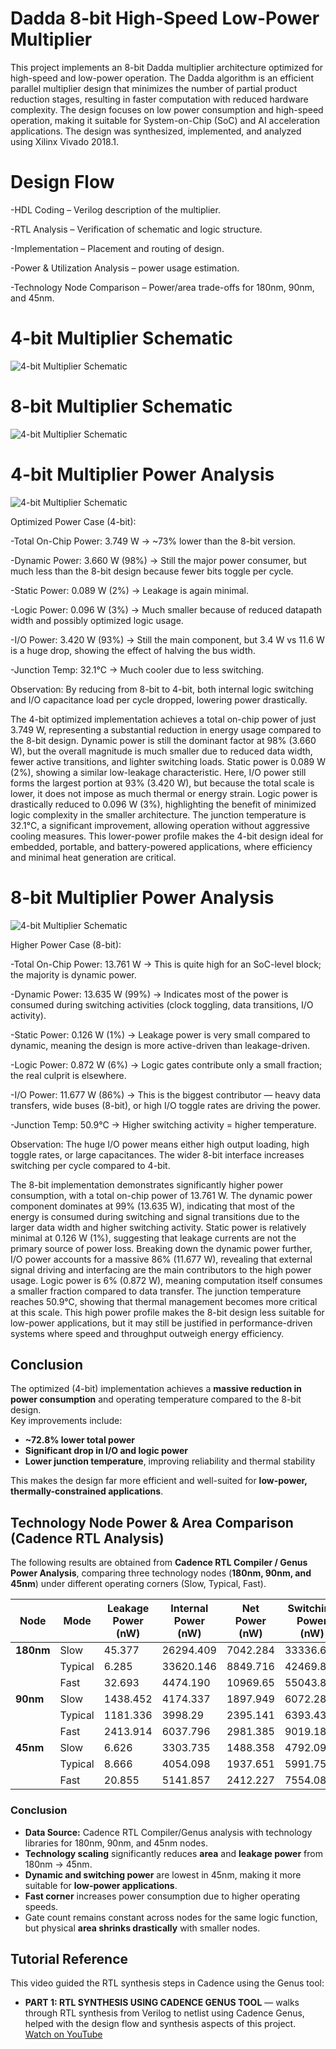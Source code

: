 # Dadda 8-bit High-Speed Low-Power Multiplier 
This project implements an 8-bit Dadda multiplier architecture optimized for high-speed and low-power operation. The Dadda algorithm is an efficient parallel multiplier design that minimizes the number of partial product reduction stages, resulting in faster computation with reduced hardware complexity. 
The design focuses on low power consumption and high-speed operation, making it suitable for System-on-Chip (SoC) and AI acceleration applications.
The design was synthesized, implemented, and analyzed using Xilinx Vivado 2018.1.
#  Design Flow
-HDL Coding – Verilog description of the multiplier.

-RTL Analysis – Verification of schematic and logic structure.

-Implementation – Placement and routing of design.

-Power & Utilization Analysis – power usage estimation.

-Technology Node Comparison – Power/area trade-offs for 180nm, 90nm, and 45nm.

# 4-bit Multiplier Schematic
![4-bit Multiplier Schematic](4_bit_sch.png)

# 8-bit Multiplier Schematic
![4-bit Multiplier Schematic](8_bit.png)

# 4-bit Multiplier Power Analysis
![4-bit Multiplier Schematic](4pa.png)

Optimized Power Case (4-bit):

-Total On-Chip Power: 3.749 W → ~73% lower than the 8-bit version.

-Dynamic Power: 3.660 W (98%) → Still the major power consumer, but much less than the 8-bit design because fewer bits toggle per cycle.

-Static Power: 0.089 W (2%) → Leakage is again minimal.

-Logic Power: 0.096 W (3%) → Much smaller because of reduced datapath width and possibly optimized logic usage.

-I/O Power: 3.420 W (93%) → Still the main component, but 3.4 W vs 11.6 W is a huge drop, showing the effect of halving the bus width.

-Junction Temp: 32.1°C → Much cooler due to less switching.

Observation: By reducing from 8-bit to 4-bit, both internal logic switching and I/O capacitance load per cycle dropped, lowering power drastically.

The 4-bit optimized implementation achieves a total on-chip power of just 3.749 W, representing a substantial reduction in energy usage compared to the 8-bit design. Dynamic power is still the dominant factor at 98% (3.660 W), but the overall magnitude is much smaller due to reduced data width, fewer active transitions, and lighter switching loads. Static power is 0.089 W (2%), showing a similar low-leakage characteristic.
Here, I/O power still forms the largest portion at 93% (3.420 W), but because the total scale is lower, it does not impose as much thermal or energy strain. Logic power is drastically reduced to 0.096 W (3%), highlighting the benefit of minimized logic complexity in the smaller architecture. The junction temperature is 32.1°C, a significant improvement, allowing operation without aggressive cooling measures.
This lower-power profile makes the 4-bit design ideal for embedded, portable, and battery-powered applications, where efficiency and minimal heat generation are critical.

# 8-bit Multiplier Power Analysis
![4-bit Multiplier Schematic](8pa.png)

Higher Power Case (8-bit):


-Total On-Chip Power: 13.761 W → This is quite high for an SoC-level block; the majority is dynamic power.

-Dynamic Power: 13.635 W (99%) → Indicates most of the power is consumed during switching activities (clock toggling, data transitions, I/O activity).

-Static Power: 0.126 W (1%) → Leakage power is very small compared to dynamic, meaning the design is more active-driven than leakage-driven.

-Logic Power: 0.872 W (6%) → Logic gates contribute only a small fraction; the real culprit is elsewhere.

-I/O Power: 11.677 W (86%) → This is the biggest contributor — heavy data transfers, wide buses (8-bit), or high I/O toggle rates are driving the power.

-Junction Temp: 50.9°C → Higher switching activity = higher temperature.

Observation: The huge I/O power means either high output loading, high toggle rates, or large capacitances. The wider 8-bit interface increases switching per cycle compared to 4-bit.

The 8-bit implementation demonstrates significantly higher power consumption, with a total on-chip power of 13.761 W. The dynamic power component dominates at 99% (13.635 W), indicating that most of the energy is consumed during switching and signal transitions due to the larger data width and higher switching activity. Static power is relatively minimal at 0.126 W (1%), suggesting that leakage currents are not the primary source of power loss.
Breaking down the dynamic power further, I/O power accounts for a massive 86% (11.677 W), revealing that external signal driving and interfacing are the main contributors to the high power usage. Logic power is 6% (0.872 W), meaning computation itself consumes a smaller fraction compared to data transfer. The junction temperature reaches 50.9°C, showing that thermal management becomes more critical at this scale.
This high power profile makes the 8-bit design less suitable for low-power applications, but it may still be justified in performance-driven systems where speed and throughput outweigh energy efficiency.

## Conclusion
The optimized (4-bit) implementation achieves a **massive reduction in power consumption** and operating temperature compared to the 8-bit design.  
Key improvements include:
- **~72.8% lower total power**
- **Significant drop in I/O and logic power**
- **Lower junction temperature**, improving reliability and thermal stability  

This makes the design far more efficient and well-suited for **low-power, thermally-constrained applications**.

## Technology Node Power & Area Comparison (Cadence RTL Analysis)

The following results are obtained from **Cadence RTL Compiler / Genus Power Analysis**, comparing three technology nodes (**180nm, 90nm, and 45nm**) under different operating corners (Slow, Typical, Fast).

| Node      | Mode    | Leakage Power (nW) | Internal Power (nW) | Net Power (nW) | Switching Power (nW) | Area (µm²) | Gate Count |
| --------- | ------- | ------------- | -------------- | --------- | --------------- | ---------- | ---------- |
| **180nm** | Slow    | 45.377        | 26294.409      | 7042.284  | 33336.693       | 918.86     | 28         |
|           | Typical | 6.285         | 33620.146      | 8849.716  | 42469.863       | 918.086    | 28         |
|           | Fast    | 32.693        | 4474.190       | 10969.65  | 55043.82        | 918.086    | 28         |
| **90nm**  | Slow    | 1438.452      | 4174.337       | 1897.949  | 6072.286        | 278.539    | 28         |
|           | Typical | 1181.336      | 3998.29        | 2395.141  | 6393.43         | 278.539    | 28         |
|           | Fast    | 2413.914      | 6037.796       | 2981.385  | 9019.181        | 278.539    | 28         |
| **45nm**  | Slow    | 6.626         | 3303.735       | 1488.358  | 4792.094        | 0          | 32         |
|           | Typical | 8.666         | 4054.098       | 1937.651  | 5991.75         | 0          | 32         |
|           | Fast    | 20.855        | 5141.857       | 2412.227  | 7554.085        | 0          | 32         |

### Conclusion
- **Data Source:** Cadence RTL Compiler/Genus analysis with technology libraries for 180nm, 90nm, and 45nm nodes.
- **Technology scaling** significantly reduces **area** and **leakage power** from 180nm → 45nm.
- **Dynamic and switching power** are lowest in 45nm, making it more suitable for **low-power applications**.
- **Fast corner** increases power consumption due to higher operating speeds.
- Gate count remains constant across nodes for the same logic function, but physical **area shrinks drastically** with smaller nodes.



##  Tutorial Reference  
This video guided the RTL synthesis steps in Cadence using the Genus tool:

- **PART 1: RTL SYNTHESIS USING CADENCE GENUS TOOL** — walks through RTL synthesis from Verilog to netlist using Cadence Genus, helped with the design flow and synthesis aspects of this project.  
  [Watch on YouTube](https://youtu.be/73sXAcse3NA?feature=shared)
